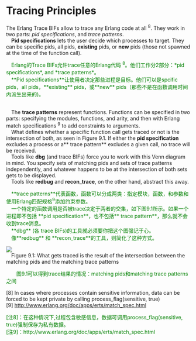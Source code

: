 # Tracing Principles
The Erlang Trace BIFs allow to trace any Erlang code at all <sup>8</sup>. They work in two parts: *pid specifications*, and *trace patterns*.
<br>&emsp;**Pid specifications** lets the user decide which processes to target. They can be specific pids, all pids, **existing** pids, or **new** pids (those not spawned at the time of the function call).
<p></p> <font color="green">
&emsp;Erlang的Trace BIFs允许trace任意的Erlang代码 <sup>8</sup>。他们工作分2部分：*pid specifications*, and *trace patterns*。<br>
&emsp;**Pid specifications**让使用者决定那些进程是目标。他们可以是spcific pids，all pids，**existing** pids，或**new** pids（那些不是在函数调用时间内派生出来的)。
</font> <p></p>

<br>&emsp;The **trace patterns** represent functions. Functions can be specified in two parts: specifying the modules, functions, and arity, and then with Erlang match specifications <sup>9</sup> to add constraints to arguments.
<br>&emsp;What defines whether a specific function call gets traced or not is the intersection of both, as seen in Figure 9.1.
If either the **pid specification** excludes a process or a** trace pattern** excludes a given call, no trace will be received.
<br>&emsp;Tools like **dbg** (and trace BIFs) force you to work with this Venn diagram in mind.
You specify sets of matching pids and sets of trace patterns independently, and whatever
happens to be at the intersection of both sets gets to be displayed.
<br>&emsp;Tools like **redbug** and **recon_trace**, on the other hand, abstract this away.
<p></p> <font color="green">
&emsp;**trace patterns**代表函数，函数可以分成两类：指定模块，函数，和参数和使用Erlang匹配规格<sup>9</sup>添加约束参数。<br>
&emsp;一个特定的函数调用是否被trace决定于两者的交集，如下图9.1所示。如果一个进程即不包括 **pid specification**，也不包括** trace pattern**，那么就不会收到trace消息。<br>
&emsp;**dbg** (各 trace BIFs)的工具就必须要你把这个图强记于心。<br>
&emsp;像**redbug** 和 **recon_trace**的工具，则简化了这种方式。
</font> <p></p>

![](http://erlang-in-anger.qiniudn.com/chapter9_1.png)
<br>&emsp;Figure 9.1: What gets traced is the result of the intersection between the matching pids and the matching trace patterns
<p></p> <font color="green">
&emsp;&emsp;图9.1可以得到trace结果的情况：matching pids和matching trace patterns之间
</font> <p></p>

[8] In cases where processes contain sensitive information, data can be forced to be kept private by calling process_flag(sensitive, true)<br>
[9] http://www.erlang.org/doc/apps/erts/match_spec.html<br>

<p></p> <font color="green">
[注8]：在这种情况下,过程包含敏感信息，数据可调用process_flag(sensitive, true)强制保存为私有数据。<br>
[注9]：http://www.erlang.org/doc/apps/erts/match_spec.html<br>
</font> <p></p>

